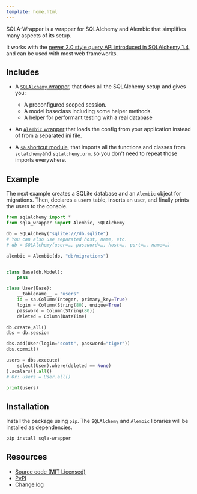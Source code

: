 ```yaml
---
template: home.html
---
```


SQLA-Wrapper is a wrapper for SQLAlchemy and Alembic that simplifies many aspects of its setup.

It works with the [newer 2.0 style query API introduced in SQLAlchemy 1.4](https://docs.sqlalchemy.org/en/14/glossary.html#term-2.0-style), and can be used with most web frameworks.

## Includes

- A [`SQLAlchemy` wrapper](sqlalchemy-wrapper), that does all the SQLAlchemy setup and gives you:
    - A preconfigured scoped session.
    - A model baseclass including some helper methods.
    - A helper for performant testing with a real database

- An [`Alembic` wrapper](alembic-wrapper) that loads the config from your application instead of from a separated ini file.

- A [`sa` shortcut module](sa-shortcut-module), that imports all the functions and classes from `sqlalchemy`and `sqlalchemy.orm`,
so you don't need to repeat those imports everywhere.


## Example

The next example creates a SQLite database and an `Alembic` object for migrations. Then, declares a `users` table, inserts an user, and finally prints the users to the console.

```python
from sqlalchemy import *
from sqla_wrapper import Alembic, SQLAlchemy

db = SQLAlchemy("sqlite:///db.sqlite")
# You can also use separated host, name, etc.
# db = SQLAlchemy(user=…, password=…, host=…, port=…, name=…)

alembic = Alembic(db, "db/migrations")


class Base(db.Model):
    pass

class User(Base):
    __tablename__ = "users"
    id = sa.Column(Integer, primary_key=True)
    login = Column(String(80), unique=True)
    password = Column(String(80))
    deleted = Column(DateTime)

db.create_all()
dbs = db.session

dbs.add(User(login="scott", password="tiger"))
dbs.commit()

users = dbs.execute(
    select(User).where(deleted == None)
).scalars().all()
# Or: users = User.all()

print(users)
```

## Installation

Install the package using `pip`. The `SQLAlchemy` and `Alembic` libraries will be installed as dependencies.

```bash
pip install sqla-wrapper
```

## Resources

- [Source code (MIT Licensed)](https://github.com/jpsca/sqla-wrapper)
- [PyPI](https://pypi.org/project/sqla-wrapper/)
- [Change log](https://github.com/jpsca/sqla-wrapper/releases)
